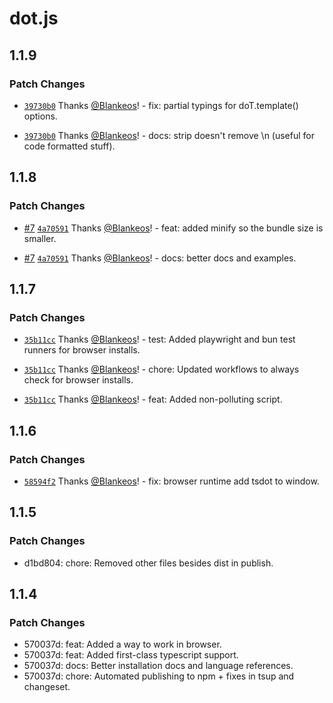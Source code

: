 # dot.js

## 1.1.9

### Patch Changes

- [`39730b0`](https://github.com/Blankeos/tsdot/commit/39730b054e68ff81ec1a641b71a76e67549097c2) Thanks [@Blankeos](https://github.com/Blankeos)! - fix: partial typings for doT.template() options.

- [`39730b0`](https://github.com/Blankeos/tsdot/commit/39730b054e68ff81ec1a641b71a76e67549097c2) Thanks [@Blankeos](https://github.com/Blankeos)! - docs: strip doesn't remove \n (useful for code formatted stuff).

## 1.1.8

### Patch Changes

- [#7](https://github.com/Blankeos/tsdot/pull/7) [`4a70591`](https://github.com/Blankeos/tsdot/commit/4a70591299aa1252335b7b70c6420be9815260d7) Thanks [@Blankeos](https://github.com/Blankeos)! - feat: added minify so the bundle size is smaller.

- [#7](https://github.com/Blankeos/tsdot/pull/7) [`4a70591`](https://github.com/Blankeos/tsdot/commit/4a70591299aa1252335b7b70c6420be9815260d7) Thanks [@Blankeos](https://github.com/Blankeos)! - docs: better docs and examples.

## 1.1.7

### Patch Changes

- [`35b11cc`](https://github.com/Blankeos/tsdot/commit/35b11ccd56a3e44d2f8c9dbfc2535dd778b24b46) Thanks [@Blankeos](https://github.com/Blankeos)! - test: Added playwright and bun test runners for browser installs.

- [`35b11cc`](https://github.com/Blankeos/tsdot/commit/35b11ccd56a3e44d2f8c9dbfc2535dd778b24b46) Thanks [@Blankeos](https://github.com/Blankeos)! - chore: Updated workflows to always check for browser installs.

- [`35b11cc`](https://github.com/Blankeos/tsdot/commit/35b11ccd56a3e44d2f8c9dbfc2535dd778b24b46) Thanks [@Blankeos](https://github.com/Blankeos)! - feat: Added non-polluting script.

## 1.1.6

### Patch Changes

- [`58594f2`](https://github.com/Blankeos/tsdot/commit/58594f2117eb659ca968067b2b88ce3a0e66cbf3) Thanks [@Blankeos](https://github.com/Blankeos)! - fix: browser runtime add tsdot to window.

## 1.1.5

### Patch Changes

- d1bd804: chore: Removed other files besides dist in publish.

## 1.1.4

### Patch Changes

- 570037d: feat: Added a way to work in browser.
- 570037d: feat: Added first-class typescript support.
- 570037d: docs: Better installation docs and language references.
- 570037d: chore: Automated publishing to npm + fixes in tsup and changeset.
